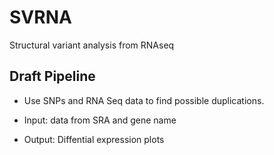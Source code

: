 # SVRNA
Structural variant analysis from RNAseq

## Draft Pipeline

* Use SNPs and RNA Seq data to find possible duplications.

* Input: data from SRA and gene name

* Output: Diffential expression plots